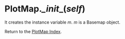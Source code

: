 # PlotMap._\_init_\_(*self*)

It creates the instance variable *m*. *m* is a Basemap object.

Return to the [PlotMap Index](index_plotmap.md).
